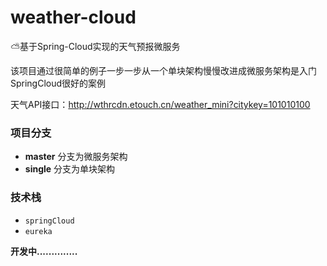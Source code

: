 # weather-cloud
    
  ⛅基于Spring-Cloud实现的天气预报微服务
  
  该项目通过很简单的例子一步一步从一个单块架构慢慢改进成微服务架构是入门SpringCloud很好的案例
  
  天气API接口：http://wthrcdn.etouch.cn/weather_mini?citykey=101010100
  

### 项目分支

   - **master** 分支为微服务架构
   - **single** 分支为单块架构

### 技术栈

   - `springCloud`
   - `eureka`
   
**开发中..............**
    